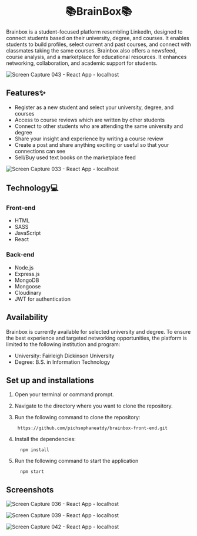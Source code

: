 <h1 align="center">📚BrainBox📚</h1>
<p>Brainbox is a student-focused platform resembling LinkedIn, designed to connect students based on their university, degree, and courses. It enables students to build profiles, select current and past courses, and connect with classmates taking the same courses. Brainbox also offers a newsfeed, course analysis, and a marketplace for educational resources. It enhances networking, collaboration, and academic support for students.</p>

![Screen Capture 043 - React App - localhost](https://github.com/pichsophaneatdy/brainbox-front-end/assets/95105372/da1d1bc9-ac01-4ee5-a9b6-96378699f085)



## Features✨

<ul>
   <li>Register as a new student and select your university, degree, and courses </li>
   <li>Access to course reviews which are written by other students</li>
   <li>Connect to other students who are attending the same university and degree</li>
   <li>Share your insight and experience by writing a course review</li>
   <li>Create a post and share anything exciting or useful so that your connections can see</li>
   <li>Sell/Buy used text books on the marketplace feed</li>
</ul>

![Screen Capture 033 - React App - localhost](https://github.com/pichsophaneatdy/brainbox-front-end/assets/95105372/9e2d9b77-a48c-467e-8e2a-16b638541f3a)


## Technology💻

### Front-end
<ul>
   <li>HTML</li>
   <li>SASS</li>
   <li>JavaScript</li>
   <li>React</li>
</ul>

### Back-end
<ul>
   <li>Node.js</li>
   <li>Express.js</li>
   <li>MongoDB</li>
   <li>Mongoose</li>
   <li>Cloudinary</li>
   <li>JWT for authentication</li>
</ul>

## Availability

Brainbox is currently available for selected university and degree. To ensure the best experience and targeted networking opportunities, the platform is limited to the following institution and program:

- University: Fairleigh Dickinson University
- Degree: B.S. in Information Technology

## Set up and installations

1. Open your terminal or command prompt.
2. Navigate to the directory where you want to clone the repository.
3. Run the following command to clone the repository:

   ```shell
    https://github.com/pichsophaneatdy/brainbox-front-end.git
4. Install the dependencies:

   ```shell
     npm install
5. Run the following command to start the application
   ```shell
     npm start

## Screenshots

![Screen Capture 036 - React App - localhost](https://github.com/pichsophaneatdy/brainbox-front-end/assets/95105372/99d179d0-aa03-4f6e-bec1-3dfb33407172)

![Screen Capture 039 - React App - localhost](https://github.com/pichsophaneatdy/brainbox-front-end/assets/95105372/7ad02cdb-d4e1-4866-bacd-a3148578f31c)

![Screen Capture 042 - React App - localhost](https://github.com/pichsophaneatdy/brainbox-front-end/assets/95105372/530f5036-a4e2-4ba1-892a-e6f7f15a4ea8)



